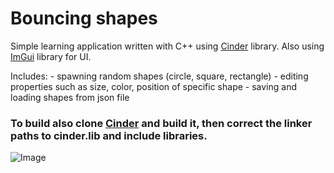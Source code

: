 # Bouncing shapes

Simple learning application written with C++ using [Cinder](https://github.com/cinder/Cinder) library.
Also using [ImGui](https://github.com/ocornut/imgui) library for UI.

Includes:
    - spawning random shapes (circle, square, rectangle)
    - editing properties such as size, color, position of specific shape
    - saving and loading shapes from json file

### To build also clone [Cinder](https://github.com/cinder/Cinder) and build it, then correct the linker paths to cinder.lib and include libraries.

![Image](https://i.imgur.com/DjzzZ4g.png)